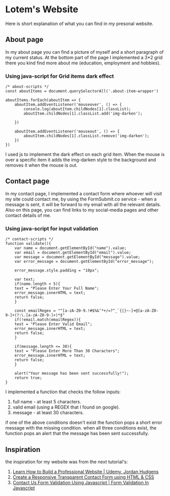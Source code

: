 # Lotem's Website

Here is short explanation of what you can find in my presonal website.


##  About page
 In my about page you can find a picture of myself and a short paragraph of my current status. At the bottom part of the page I implemented a 3*2 grid there you kind find more about me (education, employment and hobbies).


### Using java-script for Grid items dark effect
```
/* about-scripts */
const aboutItems = document.querySelectorAll('.about-item-wrapper') 

aboutItems.forEach(aboutItem => {
    aboutItem.addEventListener('mouseover', () => {
        console.log(aboutItem.childNodes[1].classList);
        aboutItem.childNodes[1].classList.add('img-darken');

    })

    aboutItem.addEventListener('mouseout', () => {
        aboutItem.childNodes[1].classList.remove('img-darken');
    })
})
```
I used js to implement the dark effect on each grid item. When the mouse is over a specific item it adds the img-darken style to the background and removes it when the mouse is out.

##  Contact page

In my contact page, I implemented a contact form where whoever will visit my site could contact me, 
by using the FormSubmit.co service - when a message is sent, it will be forward to my email with all the relevant details.
Also on this page, you can find links to my social-media pages and other contact details of me.


### Using java-script for input validation 
```
/* contact-scripts */
function validate(){
    var name = document.getElementById("name").value;
    var email = document.getElementById("email").value;
    var message = document.getElementById("message").value;
    var error_message = document.getElementById("error_message");
       
    error_message.style.padding = "10px";

    var text;
    if(name.length < 5){
    text = "Please Enter Your Full Name";
    error_message.innerHTML = text;
    return false;
    }      

    const emailRegex = "^[a-zA-Z0-9.!#$%&’*+/=?^_`{|}~-]+@[a-zA-Z0-9-]+(?:\.[a-zA-Z0-9-]+)*$"
    if(!email.match(emailRegex)){
    text = "Please Enter Valid Email";
    error_message.innerHTML = text;
    return false;
    }

    if(message.length <= 30){
    text = "Please Enter More Than 30 Characters";
    error_message.innerHTML = text;
    return false;
    }

    alert("Your message has been sent successfully!");
    return true;
}
```

I implemented a function that checks the follow inputs:
1. full name - at least 5 characters.
2. valid email (using a REGEX that I found on google).
3. message - at least 30 characters. 

if one of the above conditions doesn't exist the function pops a short error message with the missing condition. 
when all three conditions exist, the function pops an alert that the message has been sent successfully. 


## Inspiration 
the inspiration for my website was from the next tutorial's:

1. [Learn How to Build a Professional Website | Udemy, Jordan Hudgens](https://www.youtube.com/watch?v=5bMdjkfvONE&list=RDCMUCzw4hbQIePVtyJQzE_F8QDg&index=1)
2.  [Create a Responsive Transparent Contact Form using HTML & CSS](https://www.youtube.com/watch?v=p_QjYcQV1Bc&t=576s)
3. [Contact Us Form Validation Using Javascript | Form Validation In Javascript](https://www.youtube.com/watch?v=WY4rvU4ImgE)
